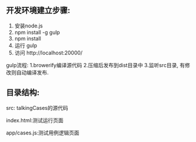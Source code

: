 开发环境建立步骤:
-----------------

1. 安装node.js
2. npm install -g gulp
3. npm install
5. 运行 gulp
6. 访问 http://localhost:20000/

gulp流程:
1.browerify编译源代码
2.压缩后发布到dist目录中
3.监听src目录, 有修改则自动编译发布.


目录结构:
-----------------

src: talkingCases的源代码

index.html:测试运行页面

app/cases.js:测试用例逻辑页面